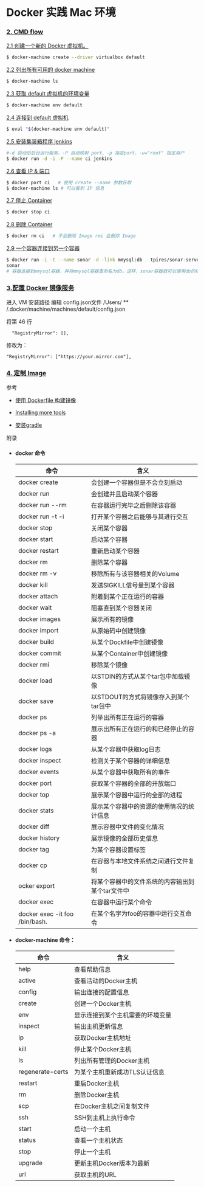 # Docker 实践 Mac 环境



### [2. CMD flow](#2)

  [2.1 创建一个新的 Docker 虚拟机。](#2.1)

```sh
$ docker-machine create --driver virtualbox default		
```

[2.2 列出所有可用的 docker machine](#2.2)

```sh
$ docker-machine ls
```

[2.3 获取 default 虚拟机的环境变量](#2.3)

```sh
$ docker-machine env default
```

[2.4 连接到 default 虚拟机](#2.4)

```sh
$ eval "$(docker-machine env default)"
```

[2.5 安装集装箱程序 jenkins](#2.5) 

```sh
#-d 启动后后台运行服务、-P 自动映射 port、-p 指定port、-u="root" 指定用户
$ docker run -d -i -P --name ci jenkins 
```

[2.6 查看 IP & 端口](#2.6)

```sh
$ docker port ci   # 使用 create --name 参数获取
$ docker-machine ls # 可以看到 IP 信息
```



[2.7 停止 Container ](#2.7)

```sh
$ docker stop ci  
```

[2.8 删除 Container](#2.8)

```sh
$ docker rm ci   # 不会删除 Image rmi 会删除 Image
```

[2.9 一个容器连接到另一个容器](#2.9)

```sh
$ docker run -i -t --name sonar -d -link mmysql:db   tpires/sonar-server
sonar 
# 容器连接到mmysql容器，并将mmysql容器重命名为db。这样，sonar容器就可以使用db的相关的环境变量了。
```

### [3.配置 Docker 镜像服务](#3)

  进入 VM 安装路径 编辑 config.json文件 /Users/ ** /.docker/machine/machines/default/config.json

将第 46 行

 `  "RegistryMirror": [],`

修改为：

`"RegistryMirror": ["https://your.mirror.com"],`





### [4. 定制 Image](#4)

参考

- [使用 Dockerfile 构建镜像](http://www.widuu.com/docker/userguide/dockerimages.html)


- [Installing more tools](https://hub.docker.com/_/jenkins/)


- [安装gradle](http://www.jianshu.com/p/949a5a2ddceb)



附录

* #### docker 命令

  | 命令                             | 含义                        |
  | ------------------------------ | ------------------------- |
  | docker create                  | 会创建一个容器但是不会立刻启动           |
  | docker run                     | 会创建并且启动某个容器               |
  | docker run --rm                | 在容器运行完毕之后删除该容器            |
  | docker run -t -i               | 打开某个容器之后能够与其进行交互          |
  | docker stop                    | 关闭某个容器                    |
  | docker start                   | 启动某个容器                    |
  | docker restart                 | 重新启动某个容器                  |
  | docker rm                      | 删除某个容器                    |
  | docker rm -v                   | 移除所有与该容器相关的Volume         |
  | docker kill                    | 发送SIGKILL信号量到某个容器         |
  | docker attach                  | 附着到某个正在运行的容器              |
  | docker wait                    | 阻塞直到某个容器关闭                |
  | docker images                  | 展示所有的镜像                   |
  | docker import                  | 从原始码中创建镜像                 |
  | docker build                   | 从某个Dockfile中创建镜像          |
  | docker commit                  | 从某个Container中创建镜像         |
  | docker rmi                     | 移除某个镜像                    |
  | docker load                    | 以STDIN的方式从某个tar包中加载镜像     |
  | docker save                    | 以STDOUT的方式将镜像存入到某个tar包中   |
  | docker ps                      | 列举出所有正在运行的容器              |
  | docker ps -a                   | 展示出所有正在运行的和已经停止的容器        |
  | docker logs                    | 从某个容器中获取log日志             |
  | docker inspect                 | 检测关于某个容器的详细信息             |
  | docker events                  | 从某个容器中获取所有的事件             |
  | docker port                    | 获取某个容器的全部的开放端口            |
  | docker top                     | 展示某个容器中运行的全部的进程           |
  | docker stats                   | 展示某个容器中的资源的使用情况的统计信息      |
  | docker diff                    | 展示容器中文件的变化情况              |
  | docker history                 | 展示镜像的全部历史信息               |
  | docker tag                     | 为某个容器设置标签                 |
  | docker cp                      | 在容器与本地文件系统之间进行文件复制        |
  | ocker export                   | 将某个容器中的文件系统的内容输出到某个tar文件中 |
  | docker exec                    | 在容器中运行某个命令                |
  | docker exec -it foo /bin/bash. | 在某个名字为foo的容器中运行交互命令       |



* #### docker-machine 命令：

  | 命令               | 含义               |
  | ---------------- | ---------------- |
  | help             | 查看帮助信息           |
  | active           | 查看活动的Docker主机    |
  | config           | 输出连接的配置信息        |
  | create           | 创建一个Docker主机     |
  | env              | 显示连接到某个主机需要的环境变量 |
  | inspect          | 输出主机更新信息         |
  | ip               | 获取Docker主机地址     |
  | kill             | 停止某个Docker主机     |
  | ls               | 列出所有管理的Docker主机  |
  | regenerate-certs | 为某个主机重新成功TLS认证信息 |
  | restart          | 重启Docker主机       |
  | rm               | 删除Docker主机       |
  | scp              | 在Docker主机之间复制文件  |
  | ssh              | SSH到主机上执行命令      |
  | start            | 启动一个主机           |
  | status           | 查看一个主机状态         |
  | stop             | 停止一个主机           |
  | upgrade          | 更新主机Docker版本为最新  |
  | url              | 获取主机的URL         |



















